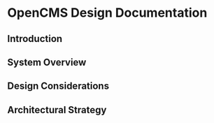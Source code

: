 # OpenCMS Design Documentation

## Introduction

## System Overview

## Design Considerations

## Architectural Strategy
